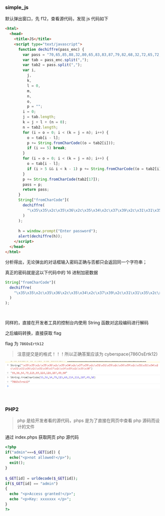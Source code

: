 ### simple_js

默认弹出窗口，先 f12，查看源代码，发现 js 代码如下

```html
<html>
  <head>
    <title>JS</title>
    <script type="text/javascript">
      function dechiffre(pass_enc) {
        var pass = "70,65,85,88,32,80,65,83,83,87,79,82,68,32,72,65,72,65";
        var tab = pass_enc.split(",");
        var tab2 = pass.split(",");
        var i,
          j,
          k,
          l = 0,
          m,
          n,
          o,
          p = "";
        i = 0;
        j = tab.length;
        k = j + l + (n = 0);
        n = tab2.length;
        for (i = o = 0; i < (k = j = n); i++) {
          o = tab[i - l];
          p += String.fromCharCode((o = tab2[i]));
          if (i == 5) break;
        }
        for (i = o = 0; i < (k = j = n); i++) {
          o = tab[i - l];
          if (i > 5 && i < k - 1) p += String.fromCharCode((o = tab2[i]));
        }
        p += String.fromCharCode(tab2[17]);
        pass = p;
        return pass;
      }
      String["fromCharCode"](
        dechiffre(
          "\x35\x35\x2c\x35\x36\x2c\x35\x34\x2c\x37\x39\x2c\x31\x31\x35\x2c\x36\x39\x2c\x31\x31\x34\x2c\x31\x31\x36\x2c\x31\x30\x37\x2c\x34\x39\x2c\x35\x30"
        )
      );

      h = window.prompt("Enter password");
      alert(dechiffre(h));
    </script>
  </head>
</html>
```

分析得出，无论弹出的对话框输入密码正确与否都只会返回同一个字符串；

真正的密码就是这以下代码中的 16 进制加密数据

```js
String["fromCharCode"](
  dechiffre(
    "\x35\x35\x2c\x35\x36\x2c\x35\x34\x2c\x37\x39\x2c\x31\x31\x35\x2c\x36\x39\x2c\x31\x31\x34\x2c\x31\x31\x36\x2c\x31\x30\x37\x2c\x34\x39\x2c\x35\x30"
  )
);
```

<br>

同样的，直接在开发者工具的控制台内使用 String 函数对这段编码进行解码

之后编码转换，直接获取 flag

flag 为 `786OsErtk12`

> 注意提交是的格式！！！所以正确答案应该为 cyberspace{786OsErtk12}

![](../imgs/contest/xctf_noob/xn1.png)

<br>

### PHP2

> php 是给开发者看的源代码，phps 是为了直接在网页中查看 php 源码而设计的文件

通过 index.phps 获取网页 php 源代码

```php
<?php
if("admin"===$_GET[id]) {
  echo("<p>not allowed!</p>");
  exit();
}

$_GET[id] = urldecode($_GET[id]);
if($_GET[id] == "admin")
{
  echo "<p>Access granted!</p>";
  echo "<p>Key: xxxxxxx </p>";
}
?>

```
